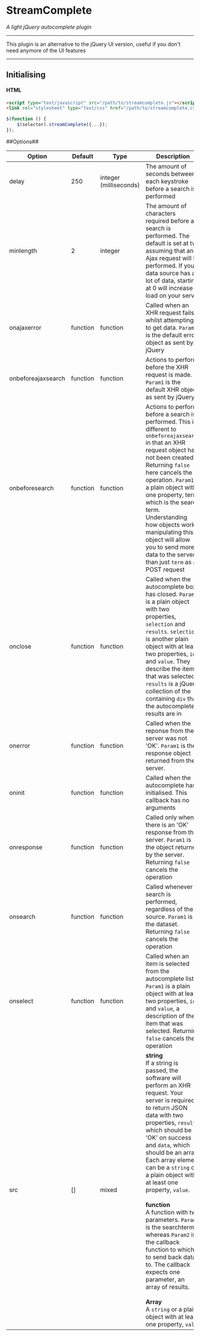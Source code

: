 # StreamComplete #
*A light jQuery autocomplete plugin*


----------


This plugin is an alternative to the jQuery UI version, useful if you don't need anymore of the UI features


----------

## Initialising ##

#### HTML ####

```html
<script type="text/javascript" src="/path/to/streamcomplete.js"></script>
<link rel="stylesheet" type="text/css" href="/path/to/streamcomplete.css">
```

```js
$(function () {
    $(selector).streamComplete({...});
});
```

##Options##

| Option | Default | Type | Description |
----------|-------|-------|----------------|
delay | 250 | integer (milliseconds) | The amount of seconds between each keystroke before a search is performed
minlength | 2 | integer | The amount of characters required before a search is performed. The default is set at two assuming that an Ajax request will be performed. If your data source has a lot of data, starting at 0 will increase load on your server
onajaxerror | function | function | Called when an XHR request fails whilst attempting to get data. `Param1` is the default error object as sent by jQuery
onbeforeajaxsearch | function | function | Actions to perform before the XHR request is made. `Param1` is the default XHR object as sent by jQuery
onbeforesearch | function | function | Actions to perform before a search is performed. This is different to `onbeforeajaxsearch` in that an XHR request object has not been created. Returning `false` here cancels the operation. `Param1` is a plain object with one property, term, which is the search term. Understanding how objects work, manipulating this object will allow you to send more data to the server than just `term` as a POST request
onclose | function | function | Called when the autocomplete box has closed. `Param1` is a plain object with two properties, `selection` and `results`. `selection` is another plain object with at least two properties, `id` and `value`. They describe the item that was selected. `results` is a jQuery collection of the containing `div` that the autocomplete results are in
onerror | function | function | Called when the reponse from the server was not 'OK'. `Param1` is the response object returned from the server. 
oninit | function | function | Called when the autocomplete has initialised. This callback has no arguments
onresponse | function | function | Called only when there is an 'OK' response from the server. `Param1` is the object returned by the server. Returning `false` cancels the operation
onsearch | function | function | Called whenever a search is performed, regardless of the source. `Param1` is the dataset. Returning `false` cancels the operation
onselect | function | function | Called when an item is selected from the autocomplete list. `Param1` is a plain object with at least two properties, `id` and `value`, a description of the item that was selected. Returning `false` cancels the operation
src | [] | mixed | **string**<br/> If a string is passed, the software will perform an XHR request. Your server is required to return JSON data with two properties, `result`, which should be 'OK' on success and `data`, which should be an array. Each array element can be a `string` or a plain object with at least one property, `value`. <br/><br/>**function**<br/>A function with two parameters. `Param1` is the searchterm, whereas `Param2` is the callback function to which to send back data to. The callback expects one parameter, an array of results.<br/><br/>**Array**<br/>A `string` or a plain object with at least one property, `value`
